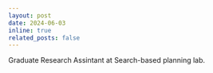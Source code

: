 ```yaml
---
layout: post
date: 2024-06-03
inline: true
related_posts: false
---
```


Graduate Research Assintant at Search-based planning lab.
